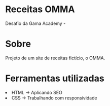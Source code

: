 # Receitas OMMA

Desafio da Gama Academy -

# Sobre

Projeto de um site de receitas fictício, o OMMA.

# Ferramentas utilizadas

 <li> HTML -> Aplicando SEO
 <li> CSS -> Trabalhando com responsividade
